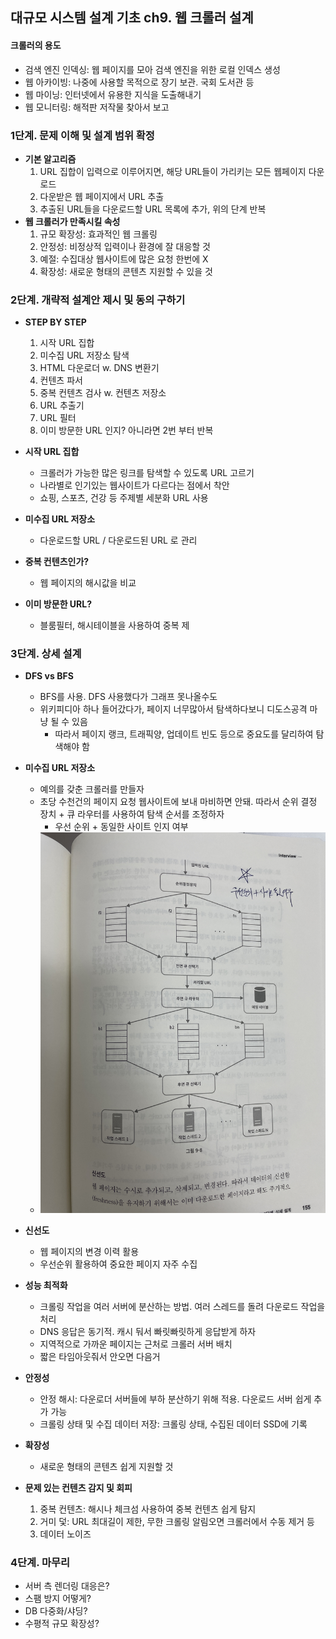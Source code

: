 ## 대규모 시스템 설계 기초 ch9. 웹 크롤러 설계

#### 크롤러의 용도
- 검색 엔진 인덱싱: 웹 페이지를 모아 검색 엔진을 위한 로컬 인덱스 생성
- 웹 아카이빙: 나중에 사용할 목적으로 장기 보관. 국회 도서관 등
- 웹 마이닝: 인터넷에서 유용한 지식을 도출해내기
- 웹 모니터링: 해적판 저작물 찾아서 보고

### 1단계. 문제 이해 및 설계 범위 확정
- **기본 알고리즘**
  1. URL 집합이 입력으로 이루어지면, 해당 URL들이 가리키는 모든 웹페이지 다운로드
  2. 다운받은 웹 페이지에서 URL 추출
  3. 추출된 URL들을 다운로드할 URL 목록에 추가, 위의 단계 반복
- **웹 크롤러가 만족시킬 속성**
  1. 규모 확장성: 효과적인 웹 크롤링
  2. 안정성: 비정상적 입력이나 환경에 잘 대응할 것
  3. 예절: 수집대상 웹사이트에 많은 요청 한번에 X
  4. 확장성: 새로운 형태의 콘텐츠 지원할 수 있을 것

### 2단계. 개략적 설계안 제시 및 동의 구하기
- **STEP BY STEP**
  1. 시작 URL 집합
  2. 미수집 URL 저장소 탐색
  3. HTML 다운로더 w. DNS 변환기
  4. 컨텐츠 파서
  5. 중복 컨텐츠 검사 w. 컨텐츠 저장소
  6. URL 추출기
  7. URL 필터
  8. 이미 방문한 URL 인지? 아니라면 2번 부터 반복

- **시작 URL 집합**
  - 크롤러가 가능한 많은 링크를 탐색할 수 있도록 URL 고르기
  - 나라별로 인기있는 웹사이트가 다르다는 점에서 착안
  - 쇼핑, 스포츠, 건강 등 주제별 세분화 URL 사용

- **미수집 URL 저장소**
  - 다운로드할 URL / 다운로드된 URL 로 관리

- **중복 컨텐츠인가?**
  - 웹 페이지의 해시값을 비교

- **이미 방문한 URL?**
  - 블룸필터, 해시테이블을 사용하여 중복 제

### 3단계. 상세 설계
- **DFS vs BFS**
  - BFS를 사용. DFS 사용했다가 그래프 못나올수도
  - 위키피디아 하나 들어갔다가, 페이지 너무많아서 탐색하다보니 디도스공격 마냥 될 수 있음
    - 따라서 페이지 랭크, 트래픽양, 업데이트 빈도 등으로 중요도를 달리하여 탐색해야 함

- **미수집 URL 저장소**
  - 예의를 갖춘 크롤러를 만들자
  - 초당 수천건의 페이지 요청 웹사이트에 보내 마비하면 안돼. 따라서 순위 결정 장치 + 큐 라우터를 사용하여 탐색 순서를 조정하자
    - 우선 순위 + 동일한 사이트 인지 여부
  - ![](../images/2025-07-28-url_queue.JPG)

- **신선도**
  - 웹 페이지의 변경 이력 활용
  - 우선순위 활용하여 중요한 페이지 자주 수집

- **성능 최적화**
  - 크롤링 작업을 여러 서버에 분산하는 방법. 여러 스레드를 돌려 다운로드 작업을 처리
  - DNS 응답은 동기적. 캐시 둬서 빠릿빠릿하게 응답받게 하자
  - 지역적으로 가까운 페이지는 근처로 크롤러 서버 배치
  - 짧은 타임아웃줘서 안오면 다음거

- **안정성**
  - 안정 해시: 다운로더 서버들에 부하 분산하기 위해 적용. 다운로드 서버 쉽게 추가 가능
  - 크롤링 상태 및 수집 데이터 저장: 크롤링 상태, 수집된 데이터 SSD에 기록

- **확장성**
  - 새로운 형태의 콘텐츠 쉽게 지원할 것

- **문제 있는 컨텐츠 감지 및 회피**
  1. 중복 컨텐츠: 해시나 체크섬 사용하여 중복 컨텐츠 쉽게 탐지
  2. 거미 덫: URL 최대길이 제한, 무한 크롤링 알림오면 크롤러에서 수동 제거 등
  3. 데이터 노이즈

### 4단계. 마무리
- 서버 측 렌더링 대응은?
- 스팸 방지 어떻게?
- DB 다중화/샤딩?
- 수평적 규모 확장성?
